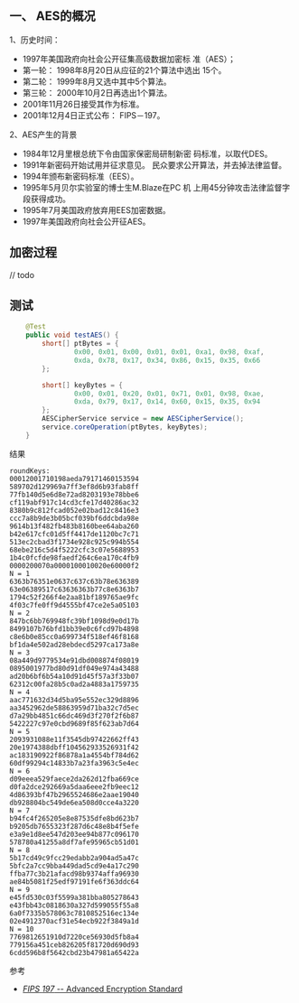 ## 一、 AES的概况 

1、历史时间：

- 1997年美国政府向社会公开征集高级数据加密标 准（AES）； 
- 第一轮： 1998年8月20日从应征的21个算法中选出 15个。 
- 第二轮： 1999年8月又选中其中5个算法。 
- 第三轮： 2000年10月2日再选出1个算法。 
- 2001年11月26日接受其作为标准。 
- 2001年12月4日正式公布： FIPS－197。    



2、AES产生的背景 

- 1984年12月里根总统下令由国家保密局研制新密 码标准，以取代DES。 
- 1991年新密码开始试用并征求意见。 民众要求公开算法，并去掉法律监督。
- 1994年颁布新密码标准（EES）。
- 1995年5月贝尔实验室的博士生M.Blaze在PC 机 上用45分钟攻击法律监督字段获得成功。
- 1995年7月美国政府放弃用EES加密数据。 
- 1997年美国政府向社会公开征AES。    

## 加密过程

// todo



## 测试

```java
  	@Test
    public void testAES() {
        short[] ptBytes = {
                0x00, 0x01, 0x00, 0x01, 0x01, 0xa1, 0x98, 0xaf,
                0xda, 0x78, 0x17, 0x34, 0x86, 0x15, 0x35, 0x66
        };

        short[] keyBytes = {
                0x00, 0x01, 0x20, 0x01, 0x71, 0x01, 0x98, 0xae,
                0xda, 0x79, 0x17, 0x14, 0x60, 0x15, 0x35, 0x94
        };
        AESCipherService service = new AESCipherService();
        service.coreOperation(ptBytes, keyBytes);
    }
```

结果

```
roundKeys: 
00012001710198aeda79171460153594
589702d129969a7ff3ef8d6b93fab8ff
77fb140d5e6d8e72ad8203193e78bbe6
cf119abf917c14cd3cfe17d40286ac32
8380b9c812fcad052e02bad12c8416e3
ccc7a8b9de3b05bcf039bf6ddcbda98e
9614b13f482fb483b8160bee64aba260
b42e617cfc01d5ff4417de1120bc7c71
513ec2cbad3f1734e928c925c994b554
68ebe216c5d4f5222cfc3c07e5688953
1b4c0fcfde98faedf264c6ea170c4fb9
0000200070a0000100010020e60000f2
N = 1
6363b76351e0637c637c63b78e636389
63e06389517c63636363b77c8e6363b7
1794c52f266f4e2aa81bf189765ae9fc
4f03c7fe0ff9d4555bf47ce2e5a05103
N = 2
847bc6bb769948fc39bf1098d9e0d17b
8499107b76bfd1bb39e0c6fcd97b4898
c8e6b0e85cc0a699734f518ef46f8168
bf1da4e502ad28ebdecd5297ca173a8e
N = 3
08a449d9779534e91dbd008874f08019
0895001977bd80d91df049e974a43488
ad20b6bf6b54a10d91d45f57a3f33b07
62312c00fa28b5c0ad2a4883a1759735
N = 4
aac771632d34d5ba95e552ec329d8896
aa3452962de58863959d71ba32c7d5ec
d7a29bb4851c66dc469d3f270f2f6b87
5422227c97e0cbd9689f85f623ab7d64
N = 5
2093931088e11f3545db97422662ff43
20e1974388dbff104562933526931f42
ac183190922f86878a1a4554bf784d62
60df99294c14833b7a23fa3963c5e4ec
N = 6
d09eeea529faece2da262d12fba669ce
d0fa2dce292669a5daa6eee2fb9eec12
4d86393bf47b2965524686e2aae19040
db928804bc549de6ea508d0cce4a3220
N = 7
b94fc4f265205e8e87535dfe8bd623b7
b9205db7655323f287d6c48e8b4f5efe
e3a9e1d8ee547d203ee94b877c096170
578780a41255a8df7afe95965cb51d01
N = 8
5b17cd49c9fcc29edabb2a904ad5a47c
5bfc2a7cc9bba449dad5cd9e4a17c290
ffba77c3b21afacd98b9374affa96930
ae84b5081f25edf97191fe6f363ddc64
N = 9
e45fd530c03f5599a381bba805278643
e43fbb43c0818630a327d599055f55a8
6a0f7335b578063c7810852516ec134e
02e4912370acf31e54ecb922f3849a1d
N = 10
7769812651910d7220ce56930d5fb8a4
779156a451ceb826205f81720d690d93
6cdd596b8f5642cbd23b47981a65422a
```



参考

- [*FIPS* *197* -- Advanced Encryption Standard](https://www.baidu.com/link?url=QhLf4SboJVjBsfe1JGiOB6nzvzmo0xZ0QU_Mxoft1fB6bJK_H8o2ffPXMY4-cv-W&wd=&eqid=bea9a25000020bc8000000065bc6115b)